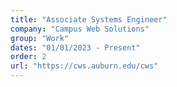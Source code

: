 ```yaml
---
title: "Associate Systems Engineer"
company: "Campus Web Solutions"
group: "Work"
dates: "01/01/2023 - Present"
order: 2
url: "https://cws.auburn.edu/cws"
---
```

